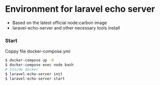 # Environment for laravel echo server

  * Based on the latest official node:carbon image
  * laravel-echo-server and other necessary tools install

### Start
Coppy file docker-compose.yml

```sh
$ docker-compose up -d
$ docker-compose exec node bash
# Inside docker
$ laravel-echo-server init
$ laravel-echo-server start
```
